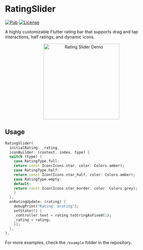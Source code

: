 # RatingSlider

[![Pub](https://img.shields.io/pub/v/flutter_rating_bar.svg)](https://pub.dartlang.org/packages/rating_slider) 
[![License](https://img.shields.io/badge/licence-MIT-orange.svg)](https://github.com/febryardiansyah/rating_slider/blob/master/LICENSE)

A highly customizable Flutter rating bar that supports drag and tap interactions, half ratings, and dynamic icons.

<div align="center">
    <img src="https://raw.githubusercontent.com/febryardiansyah/rating_slider/refs/heads/master/asset/demo.gif" alt="Rating Slider Demo" width="250" />
</div>

## Usage

```dart
RatingSlider(
  initialRating: _rating,
  iconBuilder: (context, index, type) {
  switch (type) {
    case RatingType.full:
    return const Icon(Icons.star, color: Colors.amber);
    case RatingType.half:
    return const Icon(Icons.star_half, color: Colors.amber);
    case RatingType.empty:
    default:
    return const Icon(Icons.star_border, color: Colors.grey);
    }
  },
  onRatingUpdate: (rating) {
    debugPrint("Rating: $rating");
    setState(() {
    _controller.text = rating.toStringAsFixed(1);
    _rating = rating;
    });
  },
),
```

For more examples, check the `/example` folder in the repository.